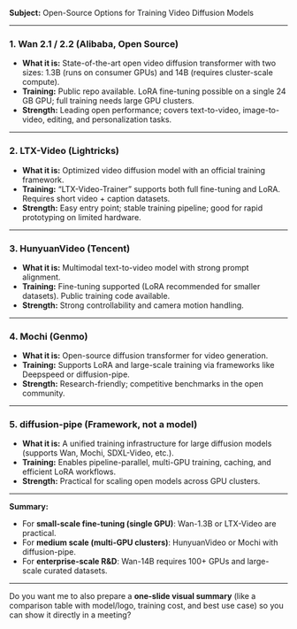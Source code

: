 
**Subject:** Open-Source Options for Training Video Diffusion Models


---

### 1. **Wan 2.1 / 2.2 (Alibaba, Open Source)**

* **What it is:** State-of-the-art open video diffusion transformer with two sizes: 1.3B (runs on consumer GPUs) and 14B (requires cluster-scale compute).
* **Training:** Public repo available. LoRA fine-tuning possible on a single 24 GB GPU; full training needs large GPU clusters.
* **Strength:** Leading open performance; covers text-to-video, image-to-video, editing, and personalization tasks.

---

### 2. **LTX-Video (Lightricks)**

* **What it is:** Optimized video diffusion model with an official training framework.
* **Training:** “LTX-Video-Trainer” supports both full fine-tuning and LoRA. Requires short video + caption datasets.
* **Strength:** Easy entry point; stable training pipeline; good for rapid prototyping on limited hardware.

---

### 3. **HunyuanVideo (Tencent)**

* **What it is:** Multimodal text-to-video model with strong prompt alignment.
* **Training:** Fine-tuning supported (LoRA recommended for smaller datasets). Public training code available.
* **Strength:** Strong controllability and camera motion handling.

---

### 4. **Mochi (Genmo)**

* **What it is:** Open-source diffusion transformer for video generation.
* **Training:** Supports LoRA and large-scale training via frameworks like Deepspeed or diffusion-pipe.
* **Strength:** Research-friendly; competitive benchmarks in the open community.

---

### 5. **diffusion-pipe (Framework, not a model)**

* **What it is:** A unified training infrastructure for large diffusion models (supports Wan, Mochi, SDXL-Video, etc.).
* **Training:** Enables pipeline-parallel, multi-GPU training, caching, and efficient LoRA workflows.
* **Strength:** Practical for scaling open models across GPU clusters.

---

**Summary:**

* For **small-scale fine-tuning (single GPU)**: Wan-1.3B or LTX-Video are practical.
* For **medium scale (multi-GPU clusters)**: HunyuanVideo or Mochi with diffusion-pipe.
* For **enterprise-scale R&D**: Wan-14B requires 100+ GPUs and large-scale curated datasets.



---

Do you want me to also prepare a **one-slide visual summary** (like a comparison table with model/logo, training cost, and best use case) so you can show it directly in a meeting?
